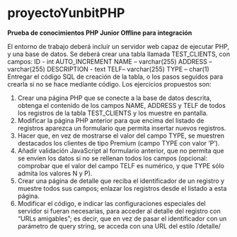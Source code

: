 # proyectoYunbitPHP

**Prueba de conocimientos PHP Junior Offline para integración**

El entorno de trabajo deberá incluir un servidor web capaz de ejecutar PHP, y una base de
datos. Se deberá crear una tabla llamada TEST_CLIENTS, con campos:
   ID - int AUTO_INCREMENT
   NAME – varchar(255)
   ADDRESS – varchar(255)
   DESCRIPTION - text
   TELF– varchar(255)
   TYPE – char(1)
Entregar el código SQL de creación de la tabla, o los pasos seguidos para crearla si no se
hace mediante código.
Los ejercicios propuestos son:
1) Crear una página PHP que se conecte a la base de datos descrita, obtenga el contenido de los
campos NAME, ADDRESS y TELF de todos los registros de la tabla TEST_CLIENTS y los muestre
en pantalla.
2) Modificar la página PHP anterior para que encima del listado de registros aparezca un
formulario que permita insertar nuevos registros.
3) Hacer que, en vez de mostrarse el valor del campo TYPE, se muestren destacados los clientes
de tipo Premium (campo TYPE con valor ‘P’).
4) Añadir validación JavaScript al formulario anterior, que no permita que se envíen los datos si
no se rellenan todos los campos (opcional: comprobar que el valor del campo TELF es
numérico, y que TYPE sólo admita los valores N y P).
5) Crear una página de detalle que reciba el identificador de un registro y muestre todos sus
campos; enlazar los registros desde el listado a esta página.
6) Modificar el código, e indicar las configuraciones especiales del servidor si fueran necesarias,
para acceder al detalle del registro con “URLs amigables”; es decir, que en vez de pasar el
identificador con un parámetro de query string, se acceda con una URL del estilo
/detalle/<nombre-del-registro>
